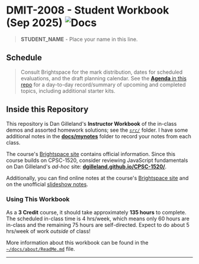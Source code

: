 # DMIT-2008 - **Student Workbook** (Sep 2025) ![Docs](https://img.shields.io/badge/Documentation%20Status-%7E10%25%20Minimal%20Outline-lightgrey?logo=Read%20the%20Docs)

> **STUDENT_NAME** - Place your name in this line.

## Schedule

> Consult Brightspace for the mark distribution, dates for scheduled evaluations, and the draft planning calendar. See the [**Agenda** in this repo](./Agenda.md) for a day-to-day record/summary of upcoming and completed topics, including additional starter kits.

## Inside this Repository

This repository is Dan Gilleland's **Instructor Workbook** of the in-class demos and assorted homework solutions; see the [*`src/`*](./src/ReadMe.md) folder. I have some additional notes in the [**docs/mynotes**](./docs/mynotes/ReadMe.md) folder to record your notes from each class.

The course's [Brightspace site](https://lms.nait.ca/d2l/home) contains official information. Since this course builds on CPSC-1520, consider reviewing JavaScript fundamentals on Dan Gilleland's *ad-hoc* site: [**dgilleland.github.io/CPSC-1520/**](https://dgilleland.github.io/CPSC-1520/).

Additionally, you can find online notes at the course's [Brightspace site](https://lms.nait.ca) and on the unofficial [slideshow notes](https://DMIT-2008.github.io/dmit2008/classes).

### Using This Workbook

As a **3 Credit** course, it should take approximately **135 hours** to complete. The scheduled in-class time is 4 hrs/week, which means only 60 hours are in-class and the remaining 75 hours are self-directed. Expect to do about 5 hrs/week of work *outside* of class!

More information about this workbook can be found in the [`~/docs/about/ReadMe.md`](./docs/about/ReadMe.md) file.

----

